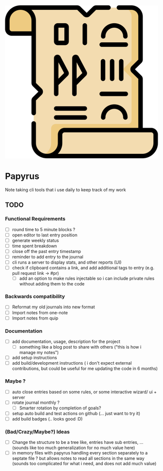 ![Papyrus](papyrus.png)

# Papyrus

Note taking cli tools that i use daily to keep track of my work

## TODO

### Functional Requirements

* [ ] round time to 5 minute blocks ?
* [ ] open editor to last entry position
* [ ] generate weekly status
* [ ] time spent breakdown
* [ ] close off the past entry timestamp
* [ ] reminder to add entry to the journal
* [ ] cli runs a server to display stats, and other reports (UI)
* [ ] check if clipboard contains a link, and add additional tags to entry (e.g. pull request link -> #pr)
  * [ ] add an option to make rules injectable so i can include private rules without adding them to the code

### Backwards compatibility

* [ ] Reformat my old journals into new format
* [ ] Import notes from one-note
* [ ] Import notes from quip

### Documentation

* [ ] add documentation, usage, description for the project
  * [ ] something like a blog post to share with others ("this is how i manage my notes")
* [ ] add setup instructions
* [ ] add build/development instructions ( i don't expect external contributions, but could be useful for me updating the code in 6 months)

### Maybe ?

* [ ] auto close entries  based on some rules, or some interactive wizard/ ui + server
* [ ] rotate journal monthly ?
  * [ ] Smarter rotation by completion of goals?

* [ ] setup auto build and test actions on github (... just want to try it)
* [ ] add build badges (.. looks good :D)

### (Bad/Crazy/Maybe?) Ideas

* [ ] Change the structure to be a tree like, entries have sub entries, ...  (sounds like too much generalization for no much value here)
* [ ] in memory files with papyrus handling every section separately to a septate file ? but allows notes to read all sections in the same way (sounds too complicated for what i need, and does not add much value)
